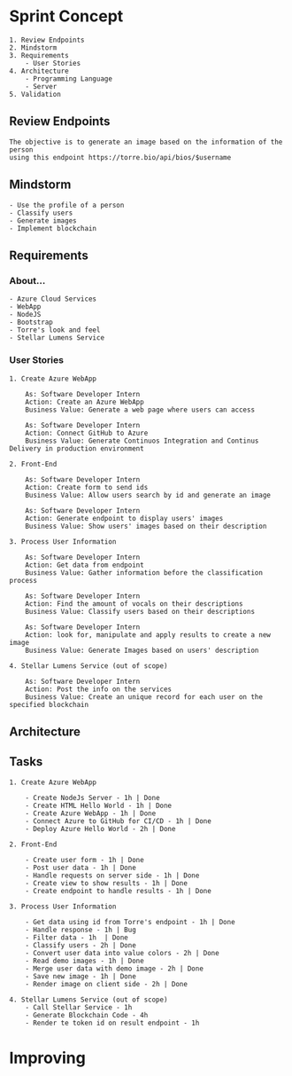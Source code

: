 
# Sprint Concept
    
    1. Review Endpoints
    2. Mindstorm
    3. Requirements
        - User Stories
    4. Architecture
        - Programming Language
        - Server
    5. Validation 


## Review Endpoints
    The objective is to generate an image based on the information of the person 
    using this endpoint https://torre.bio/api/bios/$username


## Mindstorm
    - Use the profile of a person
    - Classify users
    - Generate images
    - Implement blockchain


## Requirements

### About...
    - Azure Cloud Services
    - WebApp
    - NodeJS
    - Bootstrap
    - Torre's look and feel
    - Stellar Lumens Service

### User Stories

    1. Create Azure WebApp

        As: Software Developer Intern
        Action: Create an Azure WebApp
        Business Value: Generate a web page where users can access

        As: Software Developer Intern
        Action: Connect GitHub to Azure
        Business Value: Generate Continuos Integration and Continus Delivery in production environment

    2. Front-End

        As: Software Developer Intern
        Action: Create form to send ids
        Business Value: Allow users search by id and generate an image

        As: Software Developer Intern
        Action: Generate endpoint to display users' images
        Business Value: Show users' images based on their description

    3. Process User Information

        As: Software Developer Intern
        Action: Get data from endpoint
        Business Value: Gather information before the classification process

        As: Software Developer Intern
        Action: Find the amount of vocals on their descriptions
        Business Value: Classify users based on their descriptions

        As: Software Developer Intern
        Action: look for, manipulate and apply results to create a new image
        Business Value: Generate Images based on users' description

    4. Stellar Lumens Service (out of scope)

        As: Software Developer Intern
        Action: Post the info on the services
        Business Value: Create an unique record for each user on the specified blockchain


## Architecture


## Tasks

    1. Create Azure WebApp

        - Create NodeJs Server - 1h | Done
        - Create HTML Hello World - 1h | Done
        - Create Azure WebApp - 1h | Done
        - Connect Azure to GitHub for CI/CD - 1h | Done
        - Deploy Azure Hello World - 2h | Done

    2. Front-End

        - Create user form - 1h | Done
        - Post user data - 1h | Done
        - Handle requests on server side - 1h | Done
        - Create view to show results - 1h | Done
        - Create endpoint to handle results - 1h | Done

    3. Process User Information

        - Get data using id from Torre's endpoint - 1h | Done
        - Handle response - 1h | Bug
        - Filter data - 1h  | Done
        - Classify users - 2h | Done
        - Convert user data into value colors - 2h | Done
        - Read demo images - 1h | Done
        - Merge user data with demo image - 2h | Done
        - Save new image - 1h | Done
        - Render image on client side - 2h | Done
      
    4. Stellar Lumens Service (out of scope)
        - Call Stellar Service - 1h
        - Generate Blockchain Code - 4h
        - Render te token id on result endpoint - 1h

# Improving
